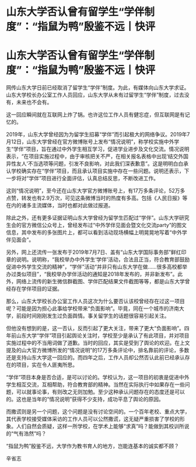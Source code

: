 # 山东大学否认曾有留学生“学伴制度”：“指鼠为鸭”殷鉴不远丨快评

# 山东大学否认曾有留学生“学伴制度”：“指鼠为鸭”殷鉴不远丨快评

网传山东大学日前已经取消了留学生“学伴”制度。为此，有媒体向山东大学求证。山东大学校长办公室工作人员回应，山东大学从未有过留学生“学伴”制度，过去没有，未来也不会有。

这一回应瞬间就在互联网上炸了锅。也许这位工作人员有健忘症，但互联网是有记忆的。

2019年，山东大学曾经因为为留学生招募“学伴”而引起极大的网络争议。2019年7月12日，山东大学曾经在官方微博账号上发布“情况说明”，称学校实施中外学生“学伴”项目，旨在通过中外学生相互学习，促进学业进步及文化交流。情况说明表示，“在项目实施过程中，由于审核把关不严，在相关报名表格中出现‘结交外国异性友人’不当选项等问题，引发不良影响，对此我们深表歉意”。这是明明白白承认学校确实存在“学伴”项目，而且承认项目实施中存在一些问题。说明还表示，下一步将对“学伴”项目进行全面评估，认真总结反思，不断改进工作。

这则“情况说明”，至今还在山东大学官方微博账号上，有17万多条评论，52万多点赞，转发也有2.9万次，可见这条微博当时的热度有多高。包括《人民日报》等在内的诸多主流媒体，当时也都对此做过报道。

除此之外，还有更多证据证明山东大学曾经为留学生匹配过“学伴”。山东大学研究生会的官方微信公众号上，曾经发布过“中外学伴见面会暨文化交流party”的图文信息，其中发布的多张图片上，都可以看到活动现场横幅上明晃晃地写着“中外学伴见面会”。

另外，网上还流传一张发布于2019年7月7日、盖有“山东大学国际事务部”鲜红印章的说明。说明称，“我校举办中外学生‘学伴’活动，合法且正当，符合教育部鼓励促进中外学生交流的精神”，“学伴”活动“并非只有山东大学在做……很多高校都举办过类似项目”，“我校举办学伴活动的通知是2018年发布的，并非新发布”。此外，网络上流传的新生微信群截图、学伴匹配结果文件截图等等，都是山东大学曾经存在学伴项目的证据。

那么，山东大学校长办公室工作人员这次为什么要否认该校曾经存在过这一项目呢？可能是因为担心此事给学校带来“负面影响”。毕竟，同在一个城市的济南大学，前段时间刚刚发生过负面舆情。事关留学生的话题很容易引起关注。

但他没有想到的是，这一否认，反而引起了更大关注，带来了更大“负面影响”。四年前山东大学“学伴”项目引起舆论关注时，学校至少是承认了有此项目，并对项目实施过程中的不当用词做了道歉。当时的回应，其实是受到了舆论的欢迎。在上文提及的山大官方微博所发的“情况说明”的17万多条评论中，排名靠前的评论，多数还是支持山东大学这一回应的。而四年之后，工作人员却公然否认此前已经承认存在的项目，实在令人匪夷所思。

“学伴”项目本身是否合适，是可以讨论的。学校认为，这一项目的初衷是促进中外学生相互交流，互相帮助，符合教育部的精神。当然在实际执行中如果存在一些问题，可以就事论事，有则改之无则加勉。至少这种承认问题存在的态度还是可以的。这也是当年的“情况说明”获得不少支持，成功平息了舆论的原因。

而撒谎则是另一个问题，这个问题是没有讨论空间的。一个百年老校、重点大学，其代表学校接受媒体采访的工作人员可以公然撒谎，这无疑严重损害了学校的形象。人们自然会质疑，这样一所学校，在学术上能够“求真”吗？能做到其校训所说的“气有浩然”吗？

“指鼠为鸭”殷鉴不远，大学作为教书育人的地方，岂能连基本的诚实都不顾？

辛省志

